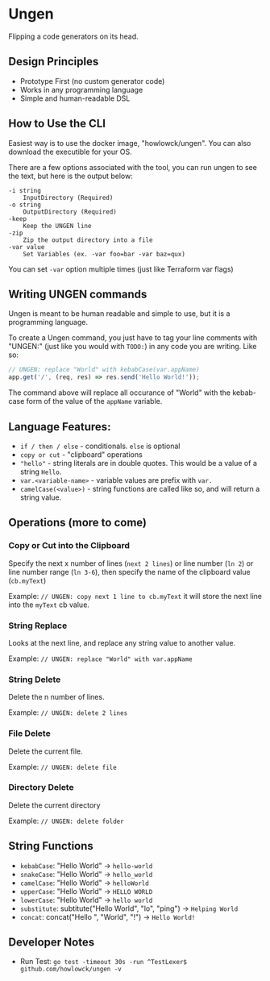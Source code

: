 # Ungen

Flipping a code generators on its head.

## Design Principles

* Prototype First (no custom generator code)
* Works in any programming language
* Simple and human-readable DSL

## How to Use the CLI

Easiest way is to use the docker image, "howlowck/ungen". You can also download the executible for your OS.

There are a few options associated with the tool, you can run ungen to see the text, but here is the output below:

```
-i string
    InputDirectory (Required)
-o string
    OutputDirectory (Required)
-keep
    Keep the UNGEN line
-zip
    Zip the output directory into a file
-var value
    Set Variables (ex. -var foo=bar -var baz=qux)
```

You can set `-var` option multiple times (just like Terraform var flags)

## Writing UNGEN commands

Ungen is meant to be human readable and simple to use, but it is a programming language.

To create a Ungen command, you just have to tag your line comments with "UNGEN:" (just like you would with `TODO:`) in any code you are writing. Like so:

```js
// UNGEN: replace "World" with kebabCase(var.appName)
app.get('/', (req, res) => res.send('Hello World!'));
```

The command above will replace all occurance of "World" with the kebab-case form of the value of the `appName` variable.

## Language Features:

* `if / then / else` - conditionals. `else` is optional
* `copy or cut` - "clipboard" operations
* `"hello"` - string literals are in double quotes. This would be a value of a string `Hello`.
* `var.<variable-name>` - variable values are prefix with `var.`
* `camelCase(<value>)` - string functions are called like so, and will return a string value.

## Operations (more to come)

### Copy or Cut into the Clipboard
Specify the next x number of lines (`next 2 lines`) or line number (`ln 2`) or line number range (`ln 3-6`), then specify the name of the clipboard value (`cb.myText`)

Example: `// UNGEN: copy next 1 line to cb.myText` it will store the next line into the `myText` cb value.

### String Replace
Looks at the next line, and replace any string value to another value.

Example: `// UNGEN: replace "World" with var.appName`

### String Delete
Delete the n number of lines.

Example: `// UNGEN: delete 2 lines`

### File Delete
Delete the current file.

Example: `// UNGEN: delete file`

### Directory Delete
Delete the current directory

Example: `// UNGEN: delete folder`

## String Functions
* `kebabCase`: "Hello World" -> `hello-world`
* `snakeCase`: "Hello World" -> `hello_world`
* `camelCase`: "Hello World" -> `helloWorld`
* `upperCase`: "Hello World" -> `HELLO WORLD`
* `lowerCase`: "Hello World" -> `hello world`
* `substitute`: subtitute("Hello World", "lo", "ping") -> `Helping World`
* `concat`: concat("Hello ", "World", "!") -> `Hello World!`

## Developer Notes
* Run Test: `go test -timeout 30s -run ^TestLexer$ github.com/howlowck/ungen -v`
